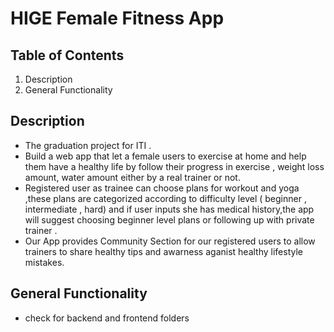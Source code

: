# HIGE Female Fitness App



## Table of Contents

1. Description
2. General Functionality



## Description

- The graduation project for ITI .
- Build a web app that let a female users to exercise at home and help them have a healthy life by follow their progress in exercise , weight loss amount, water amount either by a real trainer or not.
- Registered user as trainee can choose plans for workout and yoga ,these plans are categorized according to difficulty level ( beginner , intermediate , hard) and if user inputs she has medical history,the app will suggest choosing beginner level plans or following up with private trainer .
- Our App provides Community Section for our registered users to allow trainers to share healthy tips and awarness aganist healthy lifestyle mistakes.



## General Functionality

- check for backend and frontend folders 